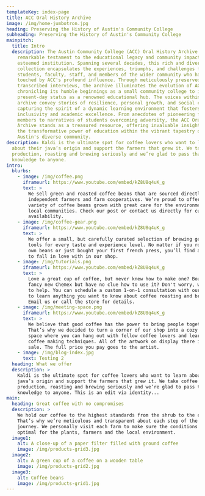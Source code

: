```yaml
---
templateKey: index-page
title: ACC Oral History Archive
image: /img/home-jumbotron.jpg
heading: Preserving the History of Austin's Community College
subheading: Preserving the History of Austin's Community College
mainpitch:
  title: Intro
  description: The Austin Community College (ACC) Oral History Archive stands as a
    remarkable testament to the educational legacy and community impact of this
    esteemed institution. Spanning several decades, this rich and diverse
    collection encapsulates the experiences, triumphs, and challenges faced by
    students, faculty, staff, and members of the wider community who have been
    touched by ACC's profound influence. Through meticulously preserved and
    transcribed interviews, the archive illuminates the evolution of ACC,
    chronicling its humble beginnings as a small community college to its
    present-day status as a renowned educational hub. The voices within the
    archive convey stories of resilience, personal growth, and social change,
    capturing the spirit of a dynamic learning environment that fosters
    inclusivity and academic excellence. From anecdotes of pioneering faculty
    members to narratives of students overcoming adversity, the ACC Oral History
    Archive stands as a treasured resource, offering invaluable insights into
    the transformative power of education within the vibrant tapestry of
    Austin's diverse community.
description: Kaldi is the ultimate spot for coffee lovers who want to learn
  about their java’s origin and support the farmers that grew it. We take coffee
  production, roasting and brewing seriously and we’re glad to pass that
  knowledge to anyone.
intro:
  blurbs:
    - image: /img/coffee.png
      iframeurl: https://www.youtube.com/embed/kZ8U8q4uK_g
      text: >
        We sell green and roasted coffee beans that are sourced directly from
        independent farmers and farm cooperatives. We’re proud to offer a
        variety of coffee beans grown with great care for the environment and
        local communities. Check our post or contact us directly for current
        availability.
    - image: /img/coffee-gear.png
      iframeurl: https://www.youtube.com/embed/kZ8U8q4uK_g
      text: >
        We offer a small, but carefully curated selection of brewing gear and
        tools for every taste and experience level. No matter if you roast your
        own beans or just bought your first french press, you’ll find a gadget
        to fall in love with in our shop.
    - image: /img/tutorials.png
      iframeurl: https://www.youtube.com/embed/kZ8U8q4uK_g
      text: >
        Love a great cup of coffee, but never knew how to make one? Bought a
        fancy new Chemex but have no clue how to use it? Don't worry, we’re here
        to help. You can schedule a custom 1-on-1 consultation with our baristas
        to learn anything you want to know about coffee roasting and brewing.
        Email us or call the store for details.
    - image: /img/meeting-space.png
      iframeurl: https://www.youtube.com/embed/kZ8U8q4uK_g
      text: >
        We believe that good coffee has the power to bring people together.
        That’s why we decided to turn a corner of our shop into a cozy meeting
        space where you can hang out with fellow coffee lovers and learn about
        coffee making techniques. All of the artwork on display there is for
        sale. The full price you pay goes to the artist.
    - image: /img/blog-index.jpg
      text: Testing 2
  heading: What we offer
  description: >
    Kaldi is the ultimate spot for coffee lovers who want to learn about their
    java’s origin and support the farmers that grew it. We take coffee
    production, roasting and brewing seriously and we’re glad to pass that
    knowledge to anyone. This is an edit via identity...
main:
  heading: Great coffee with no compromises
  description: >
    We hold our coffee to the highest standards from the shrub to the cup.
    That’s why we’re meticulous and transparent about each step of the coffee’s
    journey. We personally visit each farm to make sure the conditions are
    optimal for the plants, farmers and the local environment.
  image1:
    alt: A close-up of a paper filter filled with ground coffee
    image: /img/products-grid3.jpg
  image2:
    alt: A green cup of a coffee on a wooden table
    image: /img/products-grid2.jpg
  image3:
    alt: Coffee beans
    image: /img/products-grid1.jpg
---
```

